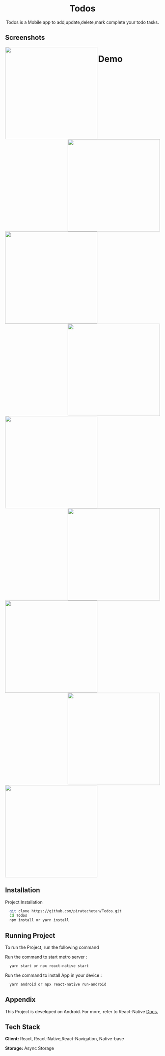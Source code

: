 <h1 align="center">Todos</h1>

<p align="center">Todos is a Mobile app to add,update,delete,mark complete your todo tasks.</p>

## Screenshots
<img src="https://www.linkpicture.com/q/Screenshot_2021-11-07-18-03-17-770_com.todos_google-pixel4-ohsoorange-portrait.png" width=300 align="left"/>
<img src="https://www.linkpicture.com/q/Screenshot_2021-11-07-18-03-20-009_com.todos_google-pixel4-ohsoorange-portrait.png" width=300 align="right"/>
<img src="https://www.linkpicture.com/q/Screenshot_2021-11-07-18-05-04-920_com.todos_google-pixel4-ohsoorange-portrait.png" width=300 align="left"/>
<img src="https://www.linkpicture.com/q/Screenshot_2021-11-07-18-05-09-341_com.todos_google-pixel4-ohsoorange-portrait.png" width=300 align="right"/>
<img src="https://www.linkpicture.com/q/Screenshot_2021-11-07-18-05-12-379_com.todos_google-pixel4-ohsoorange-portrait.png" width=300 align="left"/>
<img src="https://www.linkpicture.com/q/Screenshot_2021-11-07-18-05-17-370_com.todos_google-pixel4-ohsoorange-portrait.png" width=300 align="right"/>

<h1 align="left">Demo</h1>
<img src="https://im4.ezgif.com/tmp/ezgif-4-3c84c7cc9c49.gif" width=300 align="left"  />
<img src="https://im4.ezgif.com/tmp/ezgif-4-ffbec9c51684.gif" width=300 align="right" />
<img src="https://im4.ezgif.com/tmp/ezgif-4-1bf48ed331ca.gif" width=300  />



## Installation

Project Installation

```bash
  git clone https://github.com/piratechetan/Todos.git
  cd Todos
  npm install or yarn install
```

## Running Project

To run the Project, run the following command

Run the command to start metro server :

```bash
  yarn start or npx react-native start
```

Run the command to install App in your device :

```bash
  yarn android or npx react-native run-android
```

## Appendix

This Project is developed on Android. For more, refer to React-Native [Docs.](https://reactnative.dev/docs/getting-started)

## Tech Stack

**Client:** React, React-Native,React-Navigation, Native-base

**Storage:** Async Storage
